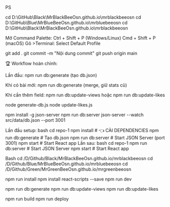 PS

cd D:\GitHub\Black\MrBlackBeeOsn.github.io\mrblackbeeosn
cd D:\GitHub\Blue\MrBlueBeeOsn.github.io\mrbluebeeosn
cd D:\GitHub\Black\MrBlackBeeOsn.github.io\mrblackbeeosn


Mở Command Palette:
Ctrl + Shift + P (Windows/Linux)
Cmd + Shift + P (macOS)
Gõ >Terminal: Select Default Profile

git add .
git commit -m "Nội dung commit"
git push origin main

🏆 Workflow hoàn chỉnh:

Lần đầu: npm run db:generate (tạo db.json)

Khi có bài mới: npm run db:generate (merge, giữ stats cũ)

Khi cần thêm field: npm run db:update-views hoặc npm run db:update-likes

node generate-db.js
node update-likes.js

npm install -g json-server
npm run db:server
json-server --watch src/data/db.json --port 3001

Lần đầu setup:
bash
cd repo-1
npm install          # 👈 CÀI DEPENDENCIES
npm run db:generate  # Tạo db.json
npm run db:server    # Start JSON Server (port 3001)
npm start           # Start React app
Lần sau:
bash
cd repo-1
npm run db:server    # Start JSON Server
npm start           # Start React app

Bash
cd /D/Github/Black/MrBlackBeeOsn.github.io/mrblackbeeosn
cd /D/Github/Blue/MrBlueBeeOsn.github.io/mrbluebeeosn
cd /D/Github/Green/MrGreenBeeOsn.github.io/mrgreenbeeosn

npm run install
npm install react-scripts --save
npm run dev

npm run db:generate
npm run db:update-views
npm run db:update-likes

npm run build
npm run deploy
